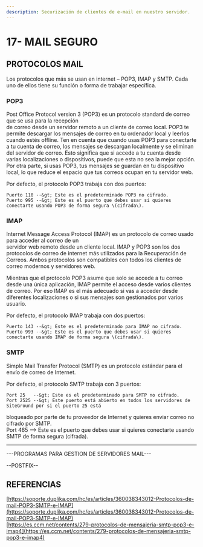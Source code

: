 ```yaml
---
description: Securización de clientes de e-mail en nuestro servidor.
---
```


# 17- MAIL SEGURO

## PROTOCOLOS MAIL

Los protocolos que más se usan en internet – POP3, IMAP y SMTP. Cada uno de ellos tiene su función o forma de trabajar específica. 

### POP3

Post Office Protocol version 3 \(POP3\) es un protocolo standard de correo que se usa para la recepción   
de correo desde un servidor remoto a un cliente de correo local. POP3 te permite descargar los mensajes de correo en tu ordenador local y leerlos cuando estés offline. Ten en cuenta que cuando usas POP3 para conectarte a tu cuenta de correo, los mensajes se descargan localmente y se eliminan del servidor de correo. Esto significa que si accede a tu cuenta desde varias localizaciones o dispositivos, puede que esta no sea la mejor opción. Por otra parte, si usas POP3, tus mensajes se guardan en tu dispositivo local, lo que reduce el espacio que tus correos ocupan en tu servidor web.

Por defecto, el protocolo POP3 trabaja con dos puertos:

    Puerto 110 --&gt; Este es el predeterminado POP3 no cifrado.  
    Puerto 995 --&gt; Este es el puerto que debes usar si quieres conectarte usando POP3 de forma segura \(cifrada\).

### IMAP

Internet Message Access Protocol \(IMAP\) es un protocolo de correo usado para acceder al correo de un   
servidor web remoto desde un cliente local. IMAP y POP3 son los dos protocolos de correo de internet más utilizados para la Recuperación de Correos. Ambos protocolos son compatibles con todos los clientes de correo modernos y servidores web.

Mientras que el protocolo POP3 asume que solo se accede a tu correo desde una única aplicación, IMAP permite el acceso desde varios clientes de correo. Por eso IMAP es el más adecuado si vas a acceder desde diferentes localizaciones o si sus mensajes son gestionados por varios usuario.

Por defecto, el protocolo IMAP trabaja con dos puertos:

    Puerto 143 --&gt; Este es el predeterminado para IMAP no cifrado.  
    Puerto 993 --&gt; Este es el puerto que debes usar si quieres conectarte usando IMAP de forma segura \(cifrada\).

### SMTP

Simple Mail Transfer Protocol \(SMTP\) es un protocolo estándar para el envío de correo de Internet.

Por defecto, el protocolo SMTP trabaja con 3 puertos:

    Port 25   --&gt; Este es el predeterminado para SMTP no cifrado.  
    Port 2525 --&gt; Este puerto está abierto en todos los servidores de SiteGround por si el puerto 25 está   
 bloqueado por parte de tu proveedor de Internet y quieres enviar correo no cifrado por SMTP.  
    Port 465  --&gt; Este es el puerto que debes usar si quieres conectarte usando SMTP de forma segura \(cifrada\).

---------------------------------------------------------------------------------------------------------------

---PROGRAMAS PARA GESTION DE SERVIDORES MAIL---

--POSTFIX--

## REFERENCIAS

[https://soporte.duplika.com/hc/es/articles/360038343012-Protocolos-de-mail-POP3-SMTP-e-IMAP](https://soporte.duplika.com/hc/es/articles/360038343012-Protocolos-de-mail-POP3-SMTP-e-IMAP)  
[https://es.ccm.net/contents/279-protocolos-de-mensajeria-smtp-pop3-e-imap4](https://es.ccm.net/contents/279-protocolos-de-mensajeria-smtp-pop3-e-imap4)

